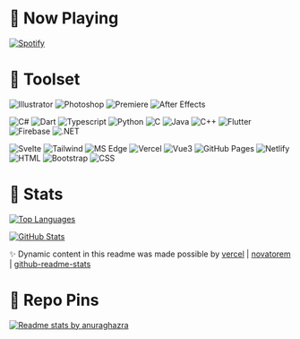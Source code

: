 # 🌌 Now Playing

[![Spotify](https://novatorem-az-21.vercel.app/api/spotify)](https://open.spotify.com/user/Az21)

# 🚀 Toolset

![Illustrator](https://img.shields.io/badge/Vector-Illustrator-1a1a1a?style=for-the-badge&logo=adobe%20illustrator)
![Photoshop](https://img.shields.io/badge/Raster-Photoshop-1a1a1a?style=for-the-badge&logo=adobe%20photoshop)
![Premiere](https://img.shields.io/badge/Video-Premiere%20Pro-1a1a1a?style=for-the-badge&logo=adobe%20premiere%20pro)
![After Effects](https://img.shields.io/badge/Animate-After%20Effects-1a1a1a?style=for-the-badge&logo=adobe%20after%20effects)

![C#](https://img.shields.io/badge/Lang-C%20Sharp-1a1a1a?style=for-the-badge&logo=c%20sharp&logoColor=AB97D2)
![Dart](https://img.shields.io/badge/Lang-Dart-1a1a1a?style=for-the-badge&logo=dart&logoColor=31A8FF)
![Typescript](https://img.shields.io/badge/Lang-Typescript-1a1a1a?style=for-the-badge&logo=typescript&logoColor=31A8FF)
![Python](https://img.shields.io/badge/Lang-Python-1a1a1a?style=for-the-badge&logo=python&logoColor=FFCA28)
![C](https://img.shields.io/badge/Lang-C-1a1a1a?style=for-the-badge&logo=c&logoColor=A8B9CC)
![Java](https://img.shields.io/badge/Lang-Java-1a1a1a?style=for-the-badge&logo=java&logoColor=F8981D)
![C++](https://img.shields.io/badge/Lang-C++-1a1a1a?style=for-the-badge&logo=c%2B%2B&logoColor=31A8FF)
![Flutter](https://img.shields.io/badge/SDK-Flutter-1a1a1a?style=for-the-badge&logo=flutter&logoColor=31A8FF)
![Firebase](https://img.shields.io/badge/DEV-Firebase-1a1a1a?style=for-the-badge&logo=firebase&logoColor=FFCA28)
![.NET](https://img.shields.io/badge/Framework-.NET-1a1a1a?style=for-the-badge&logo=dot%20net&logoColor=AB97D2)

![Svelte](https://img.shields.io/badge/Framework-Svelte-1a1a1a?style=for-the-badge&logo=svelte)
![Tailwind](https://img.shields.io/badge/Library-Tailwind%20CSS-1a1a1a?style=for-the-badge&logo=tailwind%20css)
![MS Edge](https://img.shields.io/badge/Debug-MS%20Edge-1a1a1a?style=for-the-badge&logo=microsoft%20edge)
![Vercel](https://img.shields.io/badge/Deploy-Vercel-1a1a1a?style=for-the-badge&logo=vercel)
![Vue3](https://img.shields.io/badge/Framework-Vue-1a1a1a?style=for-the-badge&logo=vue%20dot%20js)
![GitHub Pages](https://img.shields.io/badge/Deploy-Github%20Pages-1a1a1a?style=for-the-badge&logo=github)
![Netlify](https://img.shields.io/badge/Deploy-Netlify-1a1a1a?style=for-the-badge&logo=netlify)
![HTML](https://img.shields.io/badge/Markup-HTML-1a1a1a?style=for-the-badge&logo=html5)
![Bootstrap](https://img.shields.io/badge/Library-Bootstrap-1a1a1a?style=for-the-badge&logo=bootstrap&logoColor=AB97D2)
![CSS](https://img.shields.io/badge/Style-CSS-1a1a1a?style=for-the-badge&logo=css3&logoColor=31A8FF)

# 🎴 Stats

[![Top Languages](https://github-readme-stats-az-21.vercel.app/api/top-langs/?username=Az-21&hide=jupyter%20notebook&langs_count=8&layout=compact&theme=dark)](https://github.com/Az-21/github-readme-stats)

[![GitHub Stats](https://github-readme-stats-az-21.vercel.app/api?username=Az-21&count_private=true&show_icons=true&theme=dark)](https://github.com/Az-21/github-readme-stats)

✨ Dynamic content in this readme was made possible by [vercel](https://github.com/vercel/vercel) | [novatorem](https://github.com/novatorem/novatorem) | [github-readme-stats](https://github.com/anuraghazra/github-readme-stats)

# 🌸 Repo Pins

[![Readme stats by anuraghazra](https://github-readme-stats-az-21.vercel.app/api/pin/?username=Az-21&repo=flutter-snippets&theme=dark)](https://github.com/Az-21/flutter-snippets)
